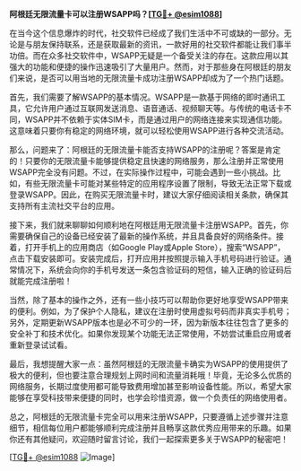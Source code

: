 **阿根廷无限流量卡可以注册WSAPP吗？[[TG💪+ @esim1088](https://t.me/s/esim1088)]**

在当今这个信息爆炸的时代，社交软件已经成了我们生活中不可或缺的一部分。无论是与朋友保持联系，还是获取最新的资讯，一款好用的社交软件都能让我们事半功倍。而在众多社交软件中，WSAPP无疑是一个备受关注的存在。这款应用以其强大的功能和便捷的操作迅速吸引了大量用户。然而，对于那些身在阿根廷的朋友们来说，是否可以用当地的无限流量卡成功注册WSAPP却成为了一个热门话题。

首先，我们需要了解WSAPP的基本情况。WSAPP是一款基于网络的即时通讯工具，它允许用户通过互联网发送消息、语音通话、视频聊天等。与传统的电话卡不同，WSAPP并不依赖于实体SIM卡，而是通过用户的网络连接来实现通信功能。这意味着只要你有稳定的网络环境，就可以轻松使用WSAPP进行各种交流活动。

那么，问题来了：阿根廷的无限流量卡能否支持WSAPP的注册呢？答案是肯定的！只要你的无限流量卡能够提供稳定且快速的网络服务，那么注册并正常使用WSAPP完全没有问题。不过，在实际操作过程中，可能会遇到一些小挑战。比如，有些无限流量卡可能对某些特定的应用程序设置了限制，导致无法正常下载或登录WSAPP。因此，在购买无限流量卡时，建议大家仔细阅读相关条款，确保其支持所有主流社交平台的应用。

接下来，我们就来聊聊如何顺利地在阿根廷用无限流量卡注册WSAPP。首先，你需要确保自己的设备已经安装了最新的操作系统，并且具备良好的网络条件。接着，打开手机上的应用商店（如Google Play或Apple Store），搜索“WSAPP”，点击下载安装即可。安装完成后，打开应用并按照提示输入手机号码进行验证。通常情况下，系统会向你的手机号发送一条包含验证码的短信，输入正确的验证码后就能完成注册啦！

当然，除了基本的操作之外，还有一些小技巧可以帮助你更好地享受WSAPP带来的便利。例如，为了保护个人隐私，建议在注册时使用虚拟号码而非真实手机号；另外，定期更新WSAPP版本也是必不可少的一环，因为新版本往往包含了更多的安全补丁和技术优化。如果你发现某个功能无法正常使用，不妨尝试重启应用或者重新登录试试看。

最后，我想提醒大家一点：虽然阿根廷的无限流量卡确实为WSAPP的使用提供了极大的便利，但也要注意合理规划上网时间和流量消耗哦！毕竟，无论多么优质的网络服务，长期过度使用都可能导致费用增加甚至影响设备性能。所以，希望大家能够在享受科技带来便捷的同时，也学会珍惜资源，做一个负责任的网络使用者。

总之，阿根廷的无限流量卡完全可以用来注册WSAPP，只要遵循上述步骤并注意细节，相信每位用户都能够顺利完成注册并且畅享这款优秀应用带来的乐趣。如果你还有其他疑问，欢迎随时留言讨论，我们一起探索更多关于WSAPP的秘密吧！

[[TG💪+ @esim1088](https://t.me/s/esim1088) ![Image](https://i.postimg.cc/4NQfJmqS/Snipaste-2025-05-13-00-14-12.png)]